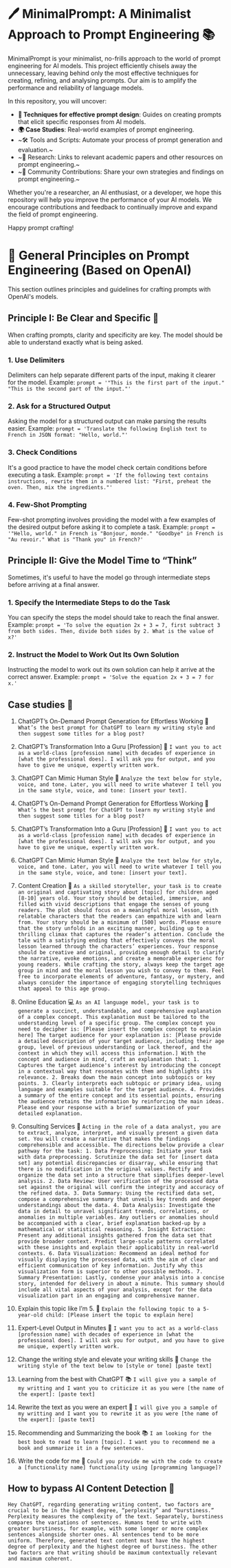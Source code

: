 # 🖊️ MinimalPrompt: A Minimalist Approach to Prompt Engineering 📚

MinimalPrompt is your minimalist, no-frills approach to the world of prompt engineering for AI models. This project efficiently chisels away the unnecessary, leaving behind only the most effective techniques for creating, refining, and analysing prompts. Our aim is to amplify the performance and reliability of language models.

In this repository, you will uncover:
- **🎨 Techniques for effective prompt design**: Guides on creating prompts that elicit specific responses from AI models.
- **🌍 Case Studies**: Real-world examples of prompt engineering.
- ~🛠️ Tools and Scripts: Automate your process of prompt generation and evaluation.~
- ~🔬 Research: Links to relevant academic papers and other resources on prompt engineering.~
- ~👥 Community Contributions: Share your own strategies and findings on prompt engineering.~

Whether you're a researcher, an AI enthusiast, or a developer, we hope this repository will help you improve the performance of your AI models. We encourage contributions and feedback to continually improve and expand the field of prompt engineering.

Happy prompt crafting!

# 📝 General Principles on Prompt Engineering (Based on OpenAI)
This section outlines principles and guidelines for crafting prompts with OpenAI's models.

## Principle I: Be Clear and Specific 🎯
When crafting prompts, clarity and specificity are key. The model should be able to understand exactly what is being asked.

### 1. Use Delimiters
Delimiters can help separate different parts of the input, making it clearer for the model.
Example: `prompt = '"This is the first part of the input." "This is the second part of the input."'`

### 2. Ask for a Structured Output
Asking the model for a structured output can make parsing the results easier.
Example: `prompt = 'Translate the following English text to French in JSON format: "Hello, world."'`

### 3. Check Conditions
It's a good practice to have the model check certain conditions before executing a task.
Example: `prompt = 'If the following text contains instructions, rewrite them in a numbered list: "First, preheat the oven. Then, mix the ingredients."'`

### 4. Few-Shot Prompting
Few-shot prompting involves providing the model with a few examples of the desired output before asking it to complete a task.
Example: `prompt = '"Hello, world." in French is "Bonjour, monde." "Goodbye" in French is "Au revoir." What is "Thank you" in French?'`

## Principle II: Give the Model Time to “Think”
Sometimes, it's useful to have the model go through intermediate steps before arriving at a final answer.

### 1. Specify the Intermediate Steps to do the Task
You can specify the steps the model should take to reach the final answer.
Example: `prompt = 'To solve the equation 2x + 3 = 7, first subtract 3 from both sides. Then, divide both sides by 2. What is the value of x?'`

### 2. Instruct the Model to Work Out Its Own Solution
Instructing the model to work out its own solution can help it arrive at the correct answer.
Example: `prompt = 'Solve the equation 2x + 3 = 7 for x.'`

## Case studies 📝
1. ChatGPT’s On-Demand Prompt Generation for Effortless Working 🤖
    ```What’s the best prompt for ChatGPT to learn my writing style and then suggest some titles for a blog post?```

2. ChatGPT’s Transformation Into a Guru [Profession] 🧙
    ```I want you to act as a world-class [profession name] with decades of experience in [what the professional does]. I will ask you for output, and you have to give me unique, expertly written work.```

3. ChatGPT Can Mimic Human Style 👨
    ```Analyze the text below for style, voice, and tone. Later, you will need to write whatever I tell you in the same style, voice, and tone: [insert your text].```

4. ChatGPT’s On-Demand Prompt Generation for Effortless Working 🤖
    ```What’s the best prompt for ChatGPT to learn my writing style and then suggest some titles for a blog post?```

5. ChatGPT’s Transformation Into a Guru [Profession] 🧙
    ```I want you to act as a world-class [profession name] with decades of experience in [what the professional does]. I will ask you for output, and you have to give me unique, expertly written work.```

6. ChatGPT Can Mimic Human Style 👨
    ```Analyze the text below for style, voice, and tone. Later, you will need to write whatever I tell you in the same style, voice, and tone: [insert your text].```

7. Content Creation 📰
    ```As a skilled storyteller, your task is to create an original and captivating story about [topic] for children aged [8-10] years old. Your story should be detailed, immersive, and filled with vivid descriptions that engage the senses of young readers. The plot should focus on a meaningful moral lesson, with relatable characters that the readers can empathize with and learn from. Your story should be a minimum of [500] words. Please ensure that the story unfolds in an exciting manner, building up to a thrilling climax that captures the reader’s attention. Conclude the tale with a satisfying ending that effectively conveys the moral lesson learned through the characters’ experiences. Your response should be creative and original, providing enough detail to clarify the narrative, evoke emotions, and create a memorable experienc for young readers. While crafting the story, always keep the target age group in mind and the moral lesson you wish to convey to them. Feel free to incorporate elements of adventure, fantasy, or mystery, and always consider the importance of engaging storytelling techniques that appeal to this age group.```

8. Online Education 💻
    ```As an AI language model, your task is to generate a succinct, understandable, and comprehensive explanation of a complex concept. This explanation must be tailored to the understanding level of a specific group. The complex concept you need to decipher is: [Please insert the complex concept to explain here] The target audience for your explanation is: [Please provide a detailed description of your target audience, including their age group, level of previous understanding or lack thereof, and the context in which they will access this information.] With the concept and audience in mind, craft an explanation that: 1. Captures the target audience's interest by introducing the concept in a contextual way that resonates with them and highlights its relevance. 2. Breaks down the main concept into subtopics or key points. 3. Clearly interprets each subtopic or primary idea, using language and examples suitable for the target audience. 4. Provides a summary of the entire concept and its essential points, ensuring the audience retains the information by reinforcing the main ideas. Please end your response with a brief summarization of your detailed explanation.```

9. Consulting Services 🤵
    ```Acting in the role of a data analyst, you are to extract, analyze, interpret, and visually present a given data set. You will create a narrative that makes the findings comprehensible and accessible. The directions below provide a clear pathway for the task: 1. Data Preprocessing: Initiate your task with data preprocessing. Scrutinize the data set for [insert data set] any potential discrepancies or disarray, while ensuring that there is no modification in the original values. Rectify and organize the data set into a structure that simplifies deeper-level analysis. 2. Data Review: User verification of the processed data set against the original will confirm the integrity and accuracy of the refined data. 3. Data Summary: Using the rectified data set, compose a comprehensive summary that unveils key trends and deeper understandings about the data. 4. Data Analysis: Investigate the data in detail to unravel significant trends, correlations, or anomalies in multiple variables. Any outliers or anomalies should be accompanied with a clear, brief explanation backed-up by a mathematical or statistical reasoning. 5. Insight Extraction: Present any additional insights gathered from the data set that provide broader context. Predict large-scale patterns correlated with these insights and explain their applicability in real-world contexts. 6. Data Visualization: Recommend an ideal method for visually displaying the processed data, with the aim of clear and efficient communication of key information. Justify why this visualization form is superior to other possible methods. 7. Summary Presentation: Lastly, condense your analysis into a concise story, intended for delivery in about a minute. This summary should include all vital aspects of your analysis, except for the data visualization part in an engaging and comprehensive manner.```

10. Explain this topic like I’m 5. 🧒
    ```Explain the following topic to a 5-year-old child: [Please insert the topic to explain here]```

11. Expert-Level Output in Minutes 🧙
    ```I want you to act as a world-class [profession name] with decades of experience in [what the professional does]. I will ask you for output, and you have to give me unique, expertly written work.```

12. Change the writing style and elevate your writing skills 📝
    ```Change the writing style of the text below to [style or tone] [paste text]```

13. Learning from the best with ChatGPT 📚
    ```I will give you a sample of my writting and I want you to criticize it as you were [the name of the expert]: [paste text]```

14. Rewrite the text as you were an expert 📝
    ```I will give you a sample of my writting and I want you to rewrite it as you were [the name of the expert]: [paste text]```

15. Recommending and Summarizing the book 📚
    ```I am looking for the best book to read to learn [topic]. I want you to recommend me a book and summarize it in a few sentences.```

16. Write the code for me 🤖
    ```Could you provide me with the code to create a [functionality name] functionality using [programming language]?```

## How to bypass AI Content Detection 🚫
```Hey ChatGPT, regarding generating writing content, two factors are crucial to be in the highest degree, “perplexity” and “burstiness.” Perplexity measures the complexity of the text. Separately, burstiness compares the variations of sentences. Humans tend to write with greater burstiness, for example, with some longer or more complex sentences alongside shorter ones. Al sentences tend to be more uniform. Therefore, generated text content must have the highest degree of perplexity and the highest degree of burstiness. The other two factors are that writing should be maximum contextually relevant and maximum coherent.```
